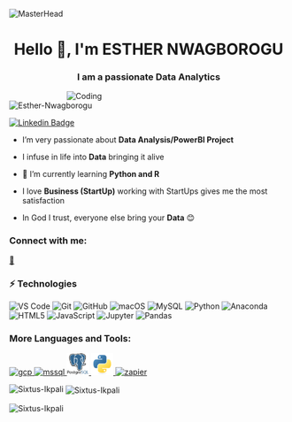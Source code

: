 ![MasterHead](https://thumbs.gfycat.com/BetterHandmadeGull-size_restricted.gif)
<h1 align="center">Hello 👋, I'm ESTHER NWAGBOROGU​</h1>
<h3 align="center">I am a passionate Data Analytics  </h3>
<img align="right" alt="Coding" width="400" src="https://i.pinimg.com/originals/f9/13/57/f9135788c6aeeec438abb986f283936c.gif">


<p align="left"> <img src="https://komarev.com/ghpvc/?username=Esther-Nwagbrogu&label=Profile%20views&color=0e75b6&style=flat" alt="Esther-Nwagborogu" /> </p>


[![Linkedin Badge](https://img.shields.io/badge/-esthernwagborogu-blue?style=flat-square&logo=Linkedin&logoColor=white&link=https://www.linkedin.com/in/esther-nwagborogu/)](https://www.linkedin.com/in/esther-nwagborogu/)

- I’m very passionate about **Data Analysis/PowerBI Project**

- I infuse in life into **Data** bringing it alive
  
- 🤝 I’m currently learning **Python and R**

- I love **Business (StartUp)** working with StartUps gives me the most satisfaction

- In God I trust, everyone else bring your **Data** 😊

<h3 align="left">Connect with me:</h3>
<p align="left">
<a href="mailto:esthernwagborogu@gmail.com" target="_blank" rel="noreferrer"> 📧 </a>


</p>

### ⚡ Technologies

![VS Code](https://img.shields.io/badge/-VS%20Code-007ACC?style=flat-square&logo=visual-studio-code)
![Git](https://img.shields.io/badge/-Git-black?style=flat-square&logo=git)
![GitHub](https://img.shields.io/badge/-GitHub-181717?style=flat-square&logo=github)
![macOS](https://img.shields.io/badge/macOS-000000?style=flat-face&logo=macOS)
![MySQL](https://img.shields.io/badge/-MySQL-black?style=flat-square&logo=mysql)
![Python](https://img.shields.io/badge/-Python-black?style=flat-square&logo=Python)
![Anaconda](https://img.shields.io/badge/Anaconda-%44A833.svg?style=flat-square&logo=anaconda&logoColor=white) 
![HTML5](https://img.shields.io/badge/-HTML5-E34F26?style=flat-square&logo=html5&logoColor=white)
![JavaScript](https://img.shields.io/badge/-JavaScript-black?style=flat-square&logo=javascript)
![Jupyter](https://img.shields.io/badge/Jupyter-%F37626?style=flat-square&logo=Jupyter)
![Pandas](https://img.shields.io/badge/pandas-%23150458.svg?style=flat-square&logo=pandas&logoColor=white) 


<h3 align="left">More Languages and Tools:</h3>
 </a> <a
 href="https://cloud.google.com" target="_blank" rel="noreferrer"> <img src="https://www.vectorlogo.zone/logos/google_cloud/google_cloud-icon.svg" alt="gcp" width="40" height="40"/> </a> </a> </a> <a href="https://www.microsoft.com/en-us/sql-server" target="_blank" rel="noreferrer"> <img src="https://www.svgrepo.com/show/303229/microsoft-sql-server-logo.svg" alt="mssql" width="40" height="40"/> </a> <a  </a> <a href="https://www.postgresql.org" target="_blank" rel="noreferrer"> <img src="https://raw.githubusercontent.com/devicons/devicon/master/icons/postgresql/postgresql-original-wordmark.svg" alt="postgresql" width="40" height="40"/> </a> <a href="https://www.python.org" target="_blank" rel="noreferrer"> <img src="https://raw.githubusercontent.com/devicons/devicon/master/icons/python/python-original.svg" alt="python" width="40" height="40"/> </a> <a href="https://zapier.com" target="_blank" rel="noreferrer"> <img src="https://www.vectorlogo.zone/logos/zapier/zapier-icon.svg" alt="zapier" width="40" height="40"/> </a>
 

 </p>

<p><img align="left" src="https://github-readme-stats.vercel.app/api/top-langs?username=Sixtus-Ikpali&show_icons=true&locale=en&layout=compact" alt="Sixtus-Ikpali" /></p>

<p>&nbsp;<img align="center" src="https://github-readme-stats.vercel.app/api?username=Sixtus-Ikpali&show_icons=true&locale=en" alt="Sixtus-Ikpali" /></p>

<p><img align="center" src="https://github-readme-streak-stats.herokuapp.com/?user=Sixtus-Ikpali&" alt="Sixtus-Ikpali" /></p>
